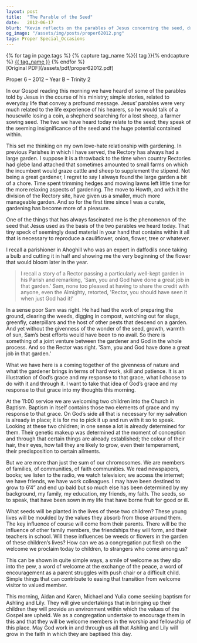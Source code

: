 ```yaml
---
layout: post
title:  "The Parable of the Seed"
date:   2012-06-17
blurb: "Kevin reflects on the parables of Jesus concerning the seed, drawing parallels between the growth of seeds in gardening and the spiritual growth fostered by God's grace. He emphasizes the importance of nurturing and the joint venture between human effort and divine grace. The sermon also touches upon the significance of baptism as a symbol of grace and the role of the community in influencing the growth of its newest members."
og_image: "/assets/img/posts/proper62012.png"
tags: Proper Special_Occasions
---    
```

<div class="tag-pills">
  {% for tag in page.tags %}
    {% capture tag_name %}{{ tag }}{% endcapture %}
    <a href="{{ site.baseurl }}/tag/{{ tag_name }}" class="tag-pill">{{ tag_name }}</a>
  {% endfor %}
</div>
[Original PDF](/assets/pdf/proper62012.pdf)

Proper 6 – 2012 – Year B – Trinity 2

In our Gospel reading this morning we have heard of some of the parables told by Jesus in the course of his ministry; simple stories, related to everyday life that convey a profound message. Jesus’ parables were very much related to the life experience of his hearers, so he would talk of a housewife losing a coin, a shepherd searching for a lost sheep, a farmer sowing seed. The two we have heard today relate to the seed; they speak of the seeming insignificance of the seed and the huge potential contained within.

This set me thinking on my own love-hate relationship with gardening. In previous Parishes in which I have served, the Rectory has always had a large garden. I suppose it is a throwback to the time when country Rectories had glebe land attached that sometimes amounted to small farms on which the incumbent would graze cattle and sheep to supplement the stipend. Not being a great gardener, I regret to say I always found the large garden a bit of a chore. Time spent trimming hedges and mowing lawns left little time for the more relaxing aspects of gardening. The move to Howth, and with it the division of the Rectory site, have given us a smaller, much more manageable garden. And so for the first time since I was a curate, gardening has become more of a pleasure.

One of the things that has always fascinated me is the phenomenon of the seed that Jesus used as the basis of the two parables we heard today. That tiny speck of seemingly dead material in your hand that contains within it all that is necessary to reproduce a cauliflower, onion, flower, tree or whatever.

I recall a parishioner in Ahoghill who was an expert in daffodils once taking a bulb and cutting it in half and showing me the very beginning of the flower that would bloom later in the year.

> I recall a story of a Rector passing a particularly well-kept garden in his Parish and remarking, 'Sam, you and God have done a great job in that garden.' Sam, none too pleased at having to share the credit with anyone, even the Almighty, retorted, 'Rector, you should have seen it when just God had it!'

In a sense poor Sam was right. He had had the work of preparing the ground, clearing the weeds, digging in compost, watching out for slugs, greenfly, caterpillars and the host of other pests that descend on a garden. And yet without the givenness of the wonder of the seed, growth, warmth of sun, Sam’s best efforts would have been to no avail. So there is something of a joint venture between the gardener and God in the whole process. And so the Rector was right. 'Sam, you and God have done a great job in that garden.'

What we have here is a coming together of the givenness of nature and what the gardener brings in terms of hard work, skill and patience. It is an illustration of God’s grace and my response to that grace, what I choose to do with it and through it. I want to take that idea of God’s grace and my response to that grace into my thoughts this morning.

At the 11:00 service we are welcoming two children into the Church in Baptism. Baptism in itself contains those two elements of grace and my response to that grace. On God’s side all that is necessary for my salvation is already in place; it is for me to pick it up and run with it so to speak. Looking at these two children; in one sense a lot is already determined for them. Their genetic makeup was determined at the moment of conception and through that certain things are already established; the colour of their hair, their eyes, how tall they are likely to grow, even their temperament, their predisposition to certain ailments.

But we are more than just the sum of our chromosomes. We are members of families, of communities, of faith communities. We read newspapers, books; we listen to the radio, we watch television; we access the internet; we have friends, we have work colleagues. I may have been destined to grow to 6’4” and end up bald but so much else has been determined by my background, my family, my education, my friends, my faith. The seeds, so to speak, that have been sown in my life that have borne fruit for good or ill.

What seeds will be planted in the lives of these two children? These young lives will be moulded by the values they absorb from those around them. The key influence of course will come from their parents. There will be the influence of other family members, the friendships they will form, and their teachers in school. Will these influences be weeds or flowers in the garden of these children’s lives? How can we as a congregation put flesh on the welcome we proclaim today to children, to strangers who come among us?

This can be shown in quite simple ways, a smile of welcome as they slip into the pew, a word of welcome at the exchange of the peace, a word of encouragement as a parent struggles with push chair or a difficult child. Simple things that can contribute to easing that transition from welcome visitor to valued member.

This morning, Aidan and Karen, Michael and Yulia come seeking baptism for Ashling and Lily. They will give undertakings that in bringing up their children they will provide an environment within which the values of the Gospel are upheld. We as a congregation undertake to encourage them in this and that they will be welcome members in the worship and fellowship of this place. May God work in and through us all that Ashling and Lily will grow in the faith in which they are baptised this day.

